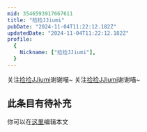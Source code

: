 ```yaml
---
mid: 3546593917667611
title: "捡捡JJiumi"
pubDate: "2024-11-04T11:22:12.182Z"
updatedDate: "2024-11-04T11:22:12.182Z"
profile:
  {
    Nickname: ["捡捡JJiumi"],
  }
---
```


关注[捡捡JJiumi](https://space.bilibili.com/3546593917667611)谢谢喵~ 关注[捡捡JJiumi](https://space.bilibili.com/3546593917667611)谢谢喵~

## 此条目有待补充
你可以在[这里](https://github.com/Yuhanawa/VTuber.ICU/edit/master/src/content/v/捡捡JJiumi/index.md)编辑本文
